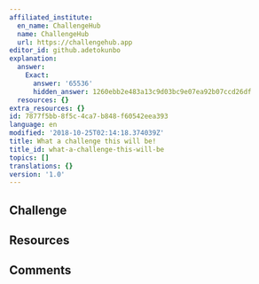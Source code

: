 ```yaml
---
affiliated_institute:
  en_name: ChallengeHub
  name: ChallengeHub
  url: https://challengehub.app
editor_id: github.adetokunbo
explanation:
  answer:
    Exact:
      answer: '65536'
      hidden_answer: 1260ebb2e483a13c9d03bc9e07ea92b07ccd26df
  resources: {}
extra_resources: {}
id: 7877f5bb-8f5c-4ca7-b848-f60542eea393
language: en
modified: '2018-10-25T02:14:18.374039Z'
title: What a challenge this will be!
title_id: what-a-challenge-this-will-be
topics: []
translations: {}
version: '1.0'
---
```


## Challenge



## Resources



## Comments




